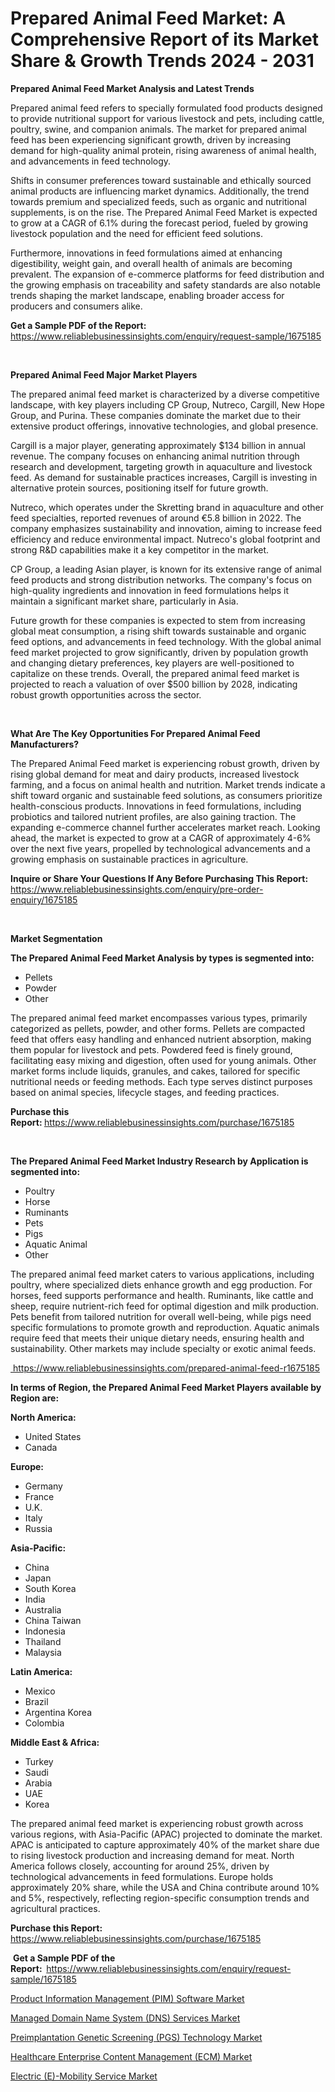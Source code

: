 <p><h1>Prepared Animal Feed Market: A Comprehensive Report of its Market Share & Growth Trends 2024 - 2031</h1></p><p><strong>Prepared Animal Feed Market Analysis and Latest Trends</strong></p>
<p><p>Prepared animal feed refers to specially formulated food products designed to provide nutritional support for various livestock and pets, including cattle, poultry, swine, and companion animals. The market for prepared animal feed has been experiencing significant growth, driven by increasing demand for high-quality animal protein, rising awareness of animal health, and advancements in feed technology. </p><p>Shifts in consumer preferences toward sustainable and ethically sourced animal products are influencing market dynamics. Additionally, the trend towards premium and specialized feeds, such as organic and nutritional supplements, is on the rise. The Prepared Animal Feed Market is expected to grow at a CAGR of 6.1% during the forecast period, fueled by growing livestock population and the need for efficient feed solutions. </p><p>Furthermore, innovations in feed formulations aimed at enhancing digestibility, weight gain, and overall health of animals are becoming prevalent. The expansion of e-commerce platforms for feed distribution and the growing emphasis on traceability and safety standards are also notable trends shaping the market landscape, enabling broader access for producers and consumers alike.</p></p>
<p><strong>Get a Sample PDF of the Report:&nbsp;</strong> <a href="https://www.reliablebusinessinsights.com/enquiry/request-sample/1675185?utm_campaign=1453&utm_medium=2&utm_source=Github&utm_content=ia&utm_term=10102024&utm_id=prepared-animal-feed">https://www.reliablebusinessinsights.com/enquiry/request-sample/1675185</a></p>
<p>&nbsp;</p>
<p><strong>Prepared Animal Feed Major Market Players</strong></p>
<p><p>The prepared animal feed market is characterized by a diverse competitive landscape, with key players including CP Group, Nutreco, Cargill, New Hope Group, and Purina. These companies dominate the market due to their extensive product offerings, innovative technologies, and global presence.</p><p>Cargill is a major player, generating approximately $134 billion in annual revenue. The company focuses on enhancing animal nutrition through research and development, targeting growth in aquaculture and livestock feed. As demand for sustainable practices increases, Cargill is investing in alternative protein sources, positioning itself for future growth.</p><p>Nutreco, which operates under the Skretting brand in aquaculture and other feed specialties, reported revenues of around €5.8 billion in 2022. The company emphasizes sustainability and innovation, aiming to increase feed efficiency and reduce environmental impact. Nutreco's global footprint and strong R&D capabilities make it a key competitor in the market.</p><p>CP Group, a leading Asian player, is known for its extensive range of animal feed products and strong distribution networks. The company's focus on high-quality ingredients and innovation in feed formulations helps it maintain a significant market share, particularly in Asia.</p><p>Future growth for these companies is expected to stem from increasing global meat consumption, a rising shift towards sustainable and organic feed options, and advancements in feed technology. With the global animal feed market projected to grow significantly, driven by population growth and changing dietary preferences, key players are well-positioned to capitalize on these trends. Overall, the prepared animal feed market is projected to reach a valuation of over $500 billion by 2028, indicating robust growth opportunities across the sector.</p></p>
<p>&nbsp;</p>
<p><strong>What Are The Key Opportunities For Prepared Animal Feed Manufacturers?</strong></p>
<p><p>The Prepared Animal Feed market is experiencing robust growth, driven by rising global demand for meat and dairy products, increased livestock farming, and a focus on animal health and nutrition. Market trends indicate a shift toward organic and sustainable feed solutions, as consumers prioritize health-conscious products. Innovations in feed formulations, including probiotics and tailored nutrient profiles, are also gaining traction. The expanding e-commerce channel further accelerates market reach. Looking ahead, the market is expected to grow at a CAGR of approximately 4-6% over the next five years, propelled by technological advancements and a growing emphasis on sustainable practices in agriculture.</p></p>
<p><strong>Inquire or Share Your Questions If Any Before Purchasing This Report:</strong> <a href="https://www.reliablebusinessinsights.com/enquiry/pre-order-enquiry/1675185?utm_campaign=1453&utm_medium=2&utm_source=Github&utm_content=ia&utm_term=10102024&utm_id=prepared-animal-feed">https://www.reliablebusinessinsights.com/enquiry/pre-order-enquiry/1675185</a></p>
<p>&nbsp;</p>
<p><strong>Market Segmentation</strong></p>
<p><strong>The Prepared Animal Feed Market Analysis by types is segmented into:</strong></p>
<p><ul><li>Pellets</li><li>Powder</li><li>Other</li></ul></p>
<p><p>The prepared animal feed market encompasses various types, primarily categorized as pellets, powder, and other forms. Pellets are compacted feed that offers easy handling and enhanced nutrient absorption, making them popular for livestock and pets. Powdered feed is finely ground, facilitating easy mixing and digestion, often used for young animals. Other market forms include liquids, granules, and cakes, tailored for specific nutritional needs or feeding methods. Each type serves distinct purposes based on animal species, lifecycle stages, and feeding practices.</p></p>
<p><strong>Purchase this Report:&nbsp;</strong><a href="https://www.reliablebusinessinsights.com/purchase/1675185?utm_campaign=1453&utm_medium=2&utm_source=Github&utm_content=ia&utm_term=10102024&utm_id=prepared-animal-feed">https://www.reliablebusinessinsights.com/purchase/1675185</a></p>
<p>&nbsp;</p>
<p><strong>The Prepared Animal Feed Market Industry Research by Application is segmented into:</strong></p>
<p><ul><li>Poultry</li><li>Horse</li><li>Ruminants</li><li>Pets</li><li>Pigs</li><li>Aquatic Animal</li><li>Other</li></ul></p>
<p><p>The prepared animal feed market caters to various applications, including poultry, where specialized diets enhance growth and egg production. For horses, feed supports performance and health. Ruminants, like cattle and sheep, require nutrient-rich feed for optimal digestion and milk production. Pets benefit from tailored nutrition for overall well-being, while pigs need specific formulations to promote growth and reproduction. Aquatic animals require feed that meets their unique dietary needs, ensuring health and sustainability. Other markets may include specialty or exotic animal feeds.</p></p>
<p><a href="https://www.reliablebusinessinsights.com/prepared-animal-feed-r1675185?utm_campaign=1453&utm_medium=2&utm_source=Github&utm_content=ia&utm_term=10102024&utm_id=prepared-animal-feed">&nbsp;https://www.reliablebusinessinsights.com/prepared-animal-feed-r1675185</a></p>
<p><strong>In terms of Region, the Prepared Animal Feed Market Players available by Region are:</strong></p>
<p>
    <p> <strong> North America: </strong>
        <ul>
            <li>United States</li>
            <li>Canada</li>
        </ul>
        </p> 
    <p> <strong> Europe: </strong>
        <ul>
            <li>Germany</li>
            <li>France</li>
            <li>U.K.</li>
            <li>Italy</li>
            <li>Russia</li>
        </ul>
        </p> 
    <p> <strong> Asia-Pacific: </strong>
        <ul>
            <li>China</li>
            <li>Japan</li>
            <li>South Korea</li>
            <li>India</li>
            <li>Australia</li>
            <li>China Taiwan</li>
            <li>Indonesia</li>
            <li>Thailand</li>
            <li>Malaysia</li>
        </ul>
        </p> 
    <p> <strong> Latin America: </strong>
        <ul>
            <li>Mexico</li>
            <li>Brazil</li>
            <li>Argentina Korea</li>
            <li>Colombia</li>
        </ul>
        </p> 
    <p> <strong> Middle East & Africa: </strong>
        <ul>
            <li>Turkey</li>
            <li>Saudi</li>
            <li>Arabia</li>
            <li>UAE</li>
            <li>Korea</li>
        </ul>
    </p>
    </p>
<p><p>The prepared animal feed market is experiencing robust growth across various regions, with Asia-Pacific (APAC) projected to dominate the market. APAC is anticipated to capture approximately 40% of the market share due to rising livestock production and increasing demand for meat. North America follows closely, accounting for around 25%, driven by technological advancements in feed formulations. Europe holds approximately 20% share, while the USA and China contribute around 10% and 5%, respectively, reflecting region-specific consumption trends and agricultural practices.</p></p>
<p><strong>Purchase this Report: </strong><a href="https://www.reliablebusinessinsights.com/purchase/1675185?utm_campaign=1453&utm_medium=2&utm_source=Github&utm_content=ia&utm_term=10102024&utm_id=prepared-animal-feed">https://www.reliablebusinessinsights.com/purchase/1675185</a></p>
<p>&nbsp;<strong>Get a Sample PDF of the Report:&nbsp;&nbsp;</strong><a href="https://www.reliablebusinessinsights.com/enquiry/request-sample/1675185?utm_campaign=1453&utm_medium=2&utm_source=Github&utm_content=ia&utm_term=10102024&utm_id=prepared-animal-feed">https://www.reliablebusinessinsights.com/enquiry/request-sample/1675185</a></p>
<p><strong></strong></p>
<p><p><a href="https://www.linkedin.com/pulse/analyzing-product-information-management-pim-software-market-vz2ke?utm_campaign=1453&utm_medium=2&utm_source=Github&utm_content=ia&utm_term=10102024&utm_id=prepared-animal-feed">Product Information Management (PIM) Software Market</a></p><p><a href="https://www.linkedin.com/pulse/managed-domain-name-system-dns-services-market-global-e36qe?utm_campaign=1453&utm_medium=2&utm_source=Github&utm_content=ia&utm_term=10102024&utm_id=prepared-animal-feed">Managed Domain Name System (DNS) Services Market</a></p><p><a href="https://www.linkedin.com/pulse/exploring-preimplantation-genetic-screening-pgs-technology-market-lw9cc?utm_campaign=1453&utm_medium=2&utm_source=Github&utm_content=ia&utm_term=10102024&utm_id=prepared-animal-feed">Preimplantation Genetic Screening (PGS) Technology Market</a></p><p><a href="https://www.linkedin.com/pulse/healthcare-enterprise-content-management-ecm-industry-analysis-bkfre?utm_campaign=1453&utm_medium=2&utm_source=Github&utm_content=ia&utm_term=10102024&utm_id=prepared-animal-feed">Healthcare Enterprise Content Management (ECM) Market</a></p><p><a href="https://www.linkedin.com/pulse/electric-e-mobility-service-market-share-size-trends-industry-iishe?utm_campaign=1453&utm_medium=2&utm_source=Github&utm_content=ia&utm_term=10102024&utm_id=prepared-animal-feed">Electric (E)-Mobility Service Market</a></p></p>
